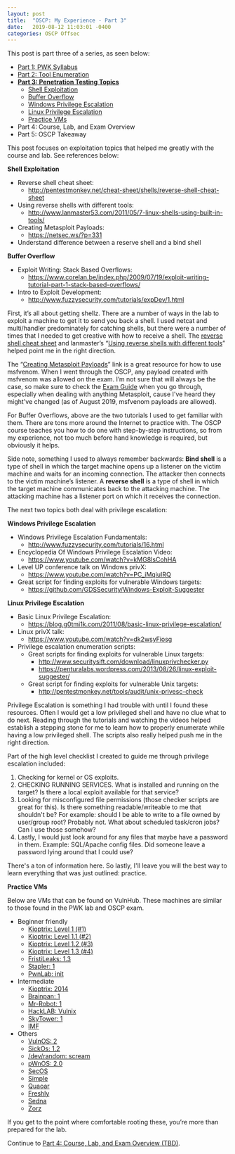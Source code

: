 ```yaml
---
layout: post
title:  "OSCP: My Experience - Part 3"
date:   2019-08-12 11:03:01 -0400
categories: OSCP Offsec
---
```


This post is part three of a series, as seen below:

* [Part 1: PWK Syllabus](https://thegetch.github.io/oscp/offsec/2019/08/09/OSCPJourney/)
* [Part 2: Tool Enumeration](https://thegetch.github.io/oscp/offsec/2019/08/10/OSCPJourneyPart2/)
* **[Part 3: Penetration Testing Topics](https://thegetch.github.io/oscp/offsec/2019/08/10/OSCPJourneyPart3/)**
    * [Shell Exploitation](https://thegetch.github.io/oscp/offsec/2019/08/10/OSCPJourneyPart3#Shell_Exploitation)
    * [Buffer Overflow](https://thegetch.github.io/oscp/offsec/2019/08/10/OSCPJourneyPart3#Buffer_Overflow)
    * [Windows Privilege Escalation](https://thegetch.github.io/oscp/offsec/2019/08/10/OSCPJourneyPart3#winPrivX)
    * [Linux Privilege Escalation](https://thegetch.github.io/oscp/offsec/2019/08/10/OSCPJourneyPart3#linPrivX)
    * [Practice VMs](https://thegetch.github.io/oscp/offsec/2019/08/10/OSCPJourneyPart3#practiceVMs)
* Part 4: Course, Lab, and Exam Overview
* Part 5: OSCP Takeaway

This post focuses on exploitation topics that helped me greatly with the course and lab. See references below:

<a name="Shell_Exploitation"></a>
**Shell Exploitation**
* Reverse shell cheat sheet:
  * <http://pentestmonkey.net/cheat-sheet/shells/reverse-shell-cheat-sheet>
* Using reverse shells with different tools:
  * <http://www.lanmaster53.com/2011/05/7-linux-shells-using-built-in-tools/>
* Creating Metasploit Payloads:
  * <https://netsec.ws/?p=331>
* Understand difference between a reserve shell and a bind shell

<a name="Buffer_Overflow"></a>
**Buffer Overflow**
* Exploit Writing: Stack Based Overflows:
  * <https://www.corelan.be/index.php/2009/07/19/exploit-writing-tutorial-part-1-stack-based-overflows/>
* Intro to Exploit Development:
  * <http://www.fuzzysecurity.com/tutorials/expDev/1.html>

First, it’s all about getting shellz. There are a number of ways in the lab to exploit a machine to get it to send you back a shell. I used netcat and multi/handler predominately for catching shells, but there were a number of times that I needed to get creative with how to receive a shell. The [reverse shell cheat sheet](http://pentestmonkey.net/cheat-sheet/shells/reverse-shell-cheat-sheet) and lanmaster’s “[Using reverse shells with different tools](http://www.lanmaster53.com/2011/05/7-linux-shells-using-built-in-tools/)” helped point me in the right direction.

The “[Creating Metasploit Payloads](https://netsec.ws/?p=331)” link is a great resource for how to use msfvenom. When I went through the OSCP, any payload created with msfvenom was allowed on the exam. I’m not sure that will always be the case, so make sure to check the [Exam Guide](https://support.offensive-security.com/oscp-exam-guide/) when you go through, especially when dealing with anything Metasploit, cause I've heard they might've changed (as of August 2019, msfvenom payloads are allowed).

For Buffer Overflows, above are the two tutorials I used to get familiar with them. There are tons more around the Internet to practice with. The OSCP course teaches you how to do one with step-by-step instructions, so from my experience, not too much before hand knowledge is required, but obviously it helps.

Side note, something I used to always remember backwards:
**Bind shell** is a type of shell in which the target machine opens up a listener on the victim machine and waits for an incoming connection. The attacker then connects to the victim machine’s listener.
A **reverse shell** is a type of shell in which the target machine communicates back to the attacking machine. The attacking machine has a listener port on which it receives the connection.

The next two topics both deal with privilege escalation:

<a name="winPrivX"></a>
**Windows Privilege Escalation**
* Windows Privilege Escalation Fundamentals:
    * <http://www.fuzzysecurity.com/tutorials/16.html>
* Encyclopedia Of Windows Privilege Escalation Video:
    * <https://www.youtube.com/watch?v=kMG8IsCohHA>
* Level UP conference talk on Windows privX:
    * <https://www.youtube.com/watch?v=PC_iMqiuIRQ>
* Great script for finding exploits for vulnerable Windows targets:
    * <https://github.com/GDSSecurity/Windows-Exploit-Suggester>

<a name="linPrivX"></a>
**Linux Privilege Escalation**
* Basic Linux Privilege Escalation:
  * <https://blog.g0tmi1k.com/2011/08/basic-linux-privilege-escalation/>
* Linux privX talk:
  * <https://www.youtube.com/watch?v=dk2wsyFiosg>
* Privilege escalation enumeration scripts:
    * Great scripts for finding exploits for vulnerable Linux targets:
        * <http://www.securitysift.com/download/linuxprivchecker.py>
        * <https://penturalabs.wordpress.com/2013/08/26/linux-exploit-suggester/>
    * Great script for finding exploits for vulnerable Unix targets:
      * <http://pentestmonkey.net/tools/audit/unix-privesc-check>

Privilege Escalation is something I had trouble with until I found these resources. Often I would get a low privileged shell and have no clue what to do next. Reading through the tutorials and watching the videos helped establish a stepping stone for me to learn how to properly enumerate while having a low privileged shell. The scripts also really helped push me in the right direction.

Part of the high level checklist I created to guide me through privilege escalation included:
1. Checking for kernel or OS exploits.
2. CHECKING RUNNING SERVICES. What is installed and running on the target? Is there a local exploit available for that service?
3. Looking for misconfigured file permissions (those checker scripts are great for this). Is there something readable/writeable to me that shouldn't be? For example: should I be able to write to a file owned by user/group root? Probably not. What about scheduled task/cron jobs? Can I use those somehow?
4. Lastly, I would just look around for any files that maybe have a password in them. Example: SQL/Apache config files. Did someone leave a password lying around that I could use?

There's a ton of information here. So lastly, I'll leave you will the best way to learn everything that was just outlined: practice.

<a name="practiceVMs"></a>
**Practice VMs**

Below are VMs that can be found on VulnHub. These machines are similar to those found in the PWK lab and OSCP exam.
* Beginner friendly
  * [Kioptrix: Level 1 (#1)](https://www.vulnhub.com/entry/kioptrix-level-1-1,22/)
  * [Kioptrix: Level 1.1 (#2)](https://www.vulnhub.com/entry/kioptrix-level-11-2,23/)
  * [Kioptrix: Level 1.2 (#3)](https://www.vulnhub.com/entry/kioptrix-level-12-3,24/)
  * [Kioptrix: Level 1.3 (#4)](https://www.vulnhub.com/entry/kioptrix-level-13-4,25/)
  * [FristiLeaks: 1.3](https://www.vulnhub.com/entry/fristileaks-13,133/)
  * [Stapler: 1](https://www.vulnhub.com/entry/stapler-1,150/)
  * [PwnLab: init](https://www.vulnhub.com/entry/pwnlab-init,158/)
* Intermediate
  * [Kioptrix: 2014](https://www.vulnhub.com/entry/kioptrix-2014-5,62/)
  * [Brainpan: 1](https://www.vulnhub.com/entry/brainpan-1,51/)
  * [Mr-Robot: 1](https://www.vulnhub.com/entry/mr-robot-1,151/)
  * [HackLAB: Vulnix](https://www.vulnhub.com/entry/hacklab-vulnix,48/)
  * [SkyTower: 1](https://www.vulnhub.com/entry/skytower-1,96/)
  * [IMF](https://www.vulnhub.com/entry/imf-1,162/)
* Others
  * [VulnOS: 2](https://www.vulnhub.com/entry/vulnos-2,147/)
  * [SickOs: 1.2](https://www.vulnhub.com/entry/sickos-12,144/)
  * [/dev/random: scream](https://www.vulnhub.com/entry/devrandom-scream,47/)
  * [pWnOS: 2.0](https://www.vulnhub.com/entry/pwnos-20-pre-release,34/)
  * [SecOS](https://www.vulnhub.com/entry/secos-1,88/)
  * [Simple](https://www.vulnhub.com/entry/sectalks-bne0x03-simple,141/)
  * [Quaoar](https://www.vulnhub.com/entry/hackfest2016-quaoar,180/)
  * [Freshly](https://www.vulnhub.com/entry/tophatsec-freshly,118/)
  * [Sedna](https://www.vulnhub.com/entry/hackfest2016-sedna,181/)
  * [Zorz](https://www.vulnhub.com/entry/tophatsec-zorz,117/)

If you get to the point where comfortable rooting these, you’re more than prepared for the lab.

Continue to [Part 4: Course, Lab, and Exam Overview (TBD)](#).
